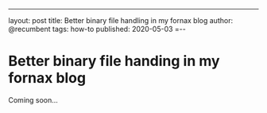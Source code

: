 ---
layout: post
title: Better binary file handling in my fornax blog
author: @recumbent
tags: how-to
published: 2020-05-03
=--

# Better binary file handing in my fornax blog

Coming soon...